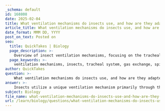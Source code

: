 ```yaml
---
_schema: default
id: 168808
date: 2025-02-04
title: What ventilation mechanisms do insects use, and how are they adapted for larger insects?
article_title: What ventilation mechanisms do insects use, and how are they adapted for larger insects?
date_format: MMM DD, YYYY
post_on_text: Posted on
seo:
  title: QuickTakes | Biology
  page_description: >-
    Overview of insect ventilation mechanisms, focusing on the tracheal system and adaptations for larger insects, including increased tracheal volume and enhanced muscle activity for efficient gas exchange.
  page_keywords: >-
    ventilation mechanisms, insects, tracheal system, gas exchange, spiracles, abdominal muscles, adaptations, larger insects, oxygen delivery, body movements, moisture, tracheole ends, muscle contractions, counter-current exchange
author: QuickTakes
question: >-
    What ventilation mechanisms do insects use, and how are they adapted for larger insects?
answer: >-
    Insects utilize a unique ventilation mechanism primarily through their tracheal system, which is highly adapted for efficient gas exchange. Here’s a detailed overview of how these mechanisms work and their adaptations for larger insects:\n\n### Ventilation Mechanisms in Insects\n\n1. **Tracheal System**: \n   - The tracheal system consists of a network of tubes (tracheae) that branch throughout the insect's body, delivering oxygen directly to tissues. This system allows for a high surface area for gas exchange without the need for a circulatory system to transport oxygen, as seen in mammals.\n   - The tracheae open to the outside through small openings called spiracles, which can be opened or closed to regulate gas exchange and minimize water loss.\n\n2. **Body Movements**:\n   - Insects ventilate their tracheal system by using abdominal muscles to contract and expand their bodies. This movement creates pressure changes that facilitate the flow of air in and out of the tracheae, ensuring a continuous supply of oxygen and removal of carbon dioxide.\n   - Larger insects may have more pronounced muscle contractions or specialized adaptations to enhance this ventilation process, allowing for more effective gas exchange.\n\n3. **Spiracles**:\n   - Spiracles play a crucial role in gas exchange. They can open to allow air to enter the tracheal system and close to prevent water loss, which is particularly important for terrestrial insects. The ability to regulate spiracle openings helps maintain a balance between gas exchange and water conservation.\n\n### Adaptations for Larger Insects\n\n1. **Increased Tracheal Volume**:\n   - Larger insects have a more extensive tracheal system with larger tracheae and more branching, which increases the surface area available for gas exchange. This adaptation helps meet the higher oxygen demands of larger body sizes.\n\n2. **Moist Tracheole Ends**:\n   - The ends of the tracheoles, which are the smallest branches of the tracheal system, are often moist. This moisture facilitates the dissolution of oxygen and carbon dioxide, enhancing diffusion into and out of the tissues.\n\n3. **Enhanced Muscle Activity**:\n   - Larger insects may exhibit more vigorous muscle contractions to promote airflow through the tracheal system. This increased activity helps maintain a steep concentration gradient for efficient gas exchange, compensating for the longer diffusion distances in larger bodies.\n\n4. **Counter-Current Exchange Mechanism**:\n   - While not as pronounced as in fish gills, some larger insects may exhibit adaptations that allow for more efficient gas exchange by maximizing the concentration gradient between the air in the tracheae and the oxygen demand of the tissues.\n\n### Summary\n\nIn summary, insects utilize a tracheal system for gas exchange, relying on body movements and spiracles to ventilate this system. Larger insects have adaptations such as increased tracheal volume, moist tracheole ends, and enhanced muscle activity to ensure efficient oxygen delivery and carbon dioxide removal. These adaptations are crucial for meeting the metabolic demands of larger body sizes while balancing the need for water conservation.
subject: Biology
file_name: what-ventilation-mechanisms-do-insects-use-and-how-are-they-adapted-for-larger-insects.md
url: /learn/biology/questions/what-ventilation-mechanisms-do-insects-use-and-how-are-they-adapted-for-larger-insects
---
```


&nbsp;